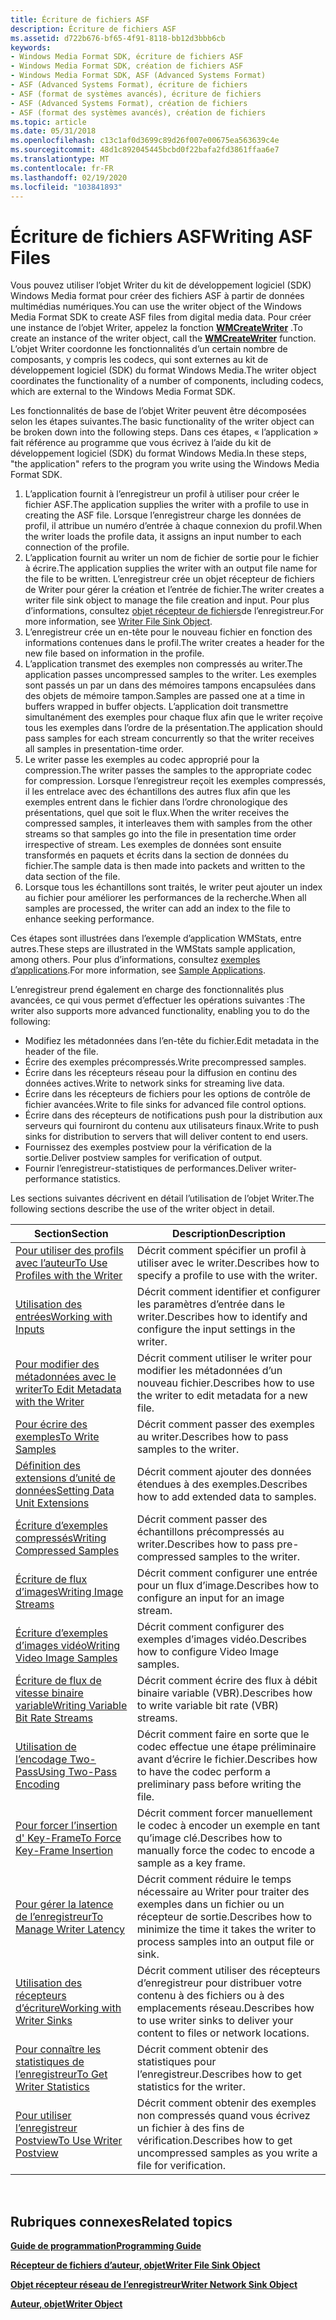 ```yaml
---
title: Écriture de fichiers ASF
description: Écriture de fichiers ASF
ms.assetid: d722b676-bf65-4f91-8118-bb12d3bbb6cb
keywords:
- Windows Media Format SDK, écriture de fichiers ASF
- Windows Media Format SDK, création de fichiers ASF
- Windows Media Format SDK, ASF (Advanced Systems Format)
- ASF (Advanced Systems Format), écriture de fichiers
- ASF (format de systèmes avancés), écriture de fichiers
- ASF (Advanced Systems Format), création de fichiers
- ASF (format des systèmes avancés), création de fichiers
ms.topic: article
ms.date: 05/31/2018
ms.openlocfilehash: c13c1af0d3699c89d26f007e00675ea563639c4e
ms.sourcegitcommit: 48d1c892045445bcbd0f22bafa2fd3861ffaa6e7
ms.translationtype: MT
ms.contentlocale: fr-FR
ms.lasthandoff: 02/19/2020
ms.locfileid: "103841893"
---
```

# <a name="writing-asf-files"></a><span data-ttu-id="5683d-110">Écriture de fichiers ASF</span><span class="sxs-lookup"><span data-stu-id="5683d-110">Writing ASF Files</span></span>

<span data-ttu-id="5683d-111">Vous pouvez utiliser l’objet Writer du kit de développement logiciel (SDK) Windows Media format pour créer des fichiers ASF à partir de données multimédias numériques.</span><span class="sxs-lookup"><span data-stu-id="5683d-111">You can use the writer object of the Windows Media Format SDK to create ASF files from digital media data.</span></span> <span data-ttu-id="5683d-112">Pour créer une instance de l’objet Writer, appelez la fonction [**WMCreateWriter**](/previous-versions/windows/desktop/api/Wmsdkidl/nf-wmsdkidl-wmcreatewriter) .</span><span class="sxs-lookup"><span data-stu-id="5683d-112">To create an instance of the writer object, call the [**WMCreateWriter**](/previous-versions/windows/desktop/api/Wmsdkidl/nf-wmsdkidl-wmcreatewriter) function.</span></span> <span data-ttu-id="5683d-113">L’objet Writer coordonne les fonctionnalités d’un certain nombre de composants, y compris les codecs, qui sont externes au kit de développement logiciel (SDK) du format Windows Media.</span><span class="sxs-lookup"><span data-stu-id="5683d-113">The writer object coordinates the functionality of a number of components, including codecs, which are external to the Windows Media Format SDK.</span></span>

<span data-ttu-id="5683d-114">Les fonctionnalités de base de l’objet Writer peuvent être décomposées selon les étapes suivantes.</span><span class="sxs-lookup"><span data-stu-id="5683d-114">The basic functionality of the writer object can be broken down into the following steps.</span></span> <span data-ttu-id="5683d-115">Dans ces étapes, « l’application » fait référence au programme que vous écrivez à l’aide du kit de développement logiciel (SDK) du format Windows Media.</span><span class="sxs-lookup"><span data-stu-id="5683d-115">In these steps, "the application" refers to the program you write using the Windows Media Format SDK.</span></span>

1.  <span data-ttu-id="5683d-116">L’application fournit à l’enregistreur un profil à utiliser pour créer le fichier ASF.</span><span class="sxs-lookup"><span data-stu-id="5683d-116">The application supplies the writer with a profile to use in creating the ASF file.</span></span> <span data-ttu-id="5683d-117">Lorsque l’enregistreur charge les données de profil, il attribue un numéro d’entrée à chaque connexion du profil.</span><span class="sxs-lookup"><span data-stu-id="5683d-117">When the writer loads the profile data, it assigns an input number to each connection of the profile.</span></span>
2.  <span data-ttu-id="5683d-118">L’application fournit au writer un nom de fichier de sortie pour le fichier à écrire.</span><span class="sxs-lookup"><span data-stu-id="5683d-118">The application supplies the writer with an output file name for the file to be written.</span></span> <span data-ttu-id="5683d-119">L’enregistreur crée un objet récepteur de fichiers de Writer pour gérer la création et l’entrée de fichier.</span><span class="sxs-lookup"><span data-stu-id="5683d-119">The writer creates a writer file sink object to manage the file creation and input.</span></span> <span data-ttu-id="5683d-120">Pour plus d’informations, consultez [objet récepteur de fichiers](writer-file-sink-object.md)de l’enregistreur.</span><span class="sxs-lookup"><span data-stu-id="5683d-120">For more information, see [Writer File Sink Object](writer-file-sink-object.md).</span></span>
3.  <span data-ttu-id="5683d-121">L’enregistreur crée un en-tête pour le nouveau fichier en fonction des informations contenues dans le profil.</span><span class="sxs-lookup"><span data-stu-id="5683d-121">The writer creates a header for the new file based on information in the profile.</span></span>
4.  <span data-ttu-id="5683d-122">L’application transmet des exemples non compressés au writer.</span><span class="sxs-lookup"><span data-stu-id="5683d-122">The application passes uncompressed samples to the writer.</span></span> <span data-ttu-id="5683d-123">Les exemples sont passés un par un dans des mémoires tampons encapsulées dans des objets de mémoire tampon.</span><span class="sxs-lookup"><span data-stu-id="5683d-123">Samples are passed one at a time in buffers wrapped in buffer objects.</span></span> <span data-ttu-id="5683d-124">L’application doit transmettre simultanément des exemples pour chaque flux afin que le writer reçoive tous les exemples dans l’ordre de la présentation.</span><span class="sxs-lookup"><span data-stu-id="5683d-124">The application should pass samples for each stream concurrently so that the writer receives all samples in presentation-time order.</span></span>
5.  <span data-ttu-id="5683d-125">Le writer passe les exemples au codec approprié pour la compression.</span><span class="sxs-lookup"><span data-stu-id="5683d-125">The writer passes the samples to the appropriate codec for compression.</span></span> <span data-ttu-id="5683d-126">Lorsque l’enregistreur reçoit les exemples compressés, il les entrelace avec des échantillons des autres flux afin que les exemples entrent dans le fichier dans l’ordre chronologique des présentations, quel que soit le flux.</span><span class="sxs-lookup"><span data-stu-id="5683d-126">When the writer receives the compressed samples, it interleaves them with samples from the other streams so that samples go into the file in presentation time order irrespective of stream.</span></span> <span data-ttu-id="5683d-127">Les exemples de données sont ensuite transformés en paquets et écrits dans la section de données du fichier.</span><span class="sxs-lookup"><span data-stu-id="5683d-127">The sample data is then made into packets and written to the data section of the file.</span></span>
6.  <span data-ttu-id="5683d-128">Lorsque tous les échantillons sont traités, le writer peut ajouter un index au fichier pour améliorer les performances de la recherche.</span><span class="sxs-lookup"><span data-stu-id="5683d-128">When all samples are processed, the writer can add an index to the file to enhance seeking performance.</span></span>

<span data-ttu-id="5683d-129">Ces étapes sont illustrées dans l’exemple d’application WMStats, entre autres.</span><span class="sxs-lookup"><span data-stu-id="5683d-129">These steps are illustrated in the WMStats sample application, among others.</span></span> <span data-ttu-id="5683d-130">Pour plus d’informations, consultez [exemples d’applications](sample-applications.md).</span><span class="sxs-lookup"><span data-stu-id="5683d-130">For more information, see [Sample Applications](sample-applications.md).</span></span>

<span data-ttu-id="5683d-131">L’enregistreur prend également en charge des fonctionnalités plus avancées, ce qui vous permet d’effectuer les opérations suivantes :</span><span class="sxs-lookup"><span data-stu-id="5683d-131">The writer also supports more advanced functionality, enabling you to do the following:</span></span>

-   <span data-ttu-id="5683d-132">Modifiez les métadonnées dans l’en-tête du fichier.</span><span class="sxs-lookup"><span data-stu-id="5683d-132">Edit metadata in the header of the file.</span></span>
-   <span data-ttu-id="5683d-133">Écrire des exemples précompressés.</span><span class="sxs-lookup"><span data-stu-id="5683d-133">Write precompressed samples.</span></span>
-   <span data-ttu-id="5683d-134">Écrire dans les récepteurs réseau pour la diffusion en continu des données actives.</span><span class="sxs-lookup"><span data-stu-id="5683d-134">Write to network sinks for streaming live data.</span></span>
-   <span data-ttu-id="5683d-135">Écrire dans les récepteurs de fichiers pour les options de contrôle de fichier avancées.</span><span class="sxs-lookup"><span data-stu-id="5683d-135">Write to file sinks for advanced file control options.</span></span>
-   <span data-ttu-id="5683d-136">Écrire dans des récepteurs de notifications push pour la distribution aux serveurs qui fourniront du contenu aux utilisateurs finaux.</span><span class="sxs-lookup"><span data-stu-id="5683d-136">Write to push sinks for distribution to servers that will deliver content to end users.</span></span>
-   <span data-ttu-id="5683d-137">Fournissez des exemples postview pour la vérification de la sortie.</span><span class="sxs-lookup"><span data-stu-id="5683d-137">Deliver postview samples for verification of output.</span></span>
-   <span data-ttu-id="5683d-138">Fournir l’enregistreur-statistiques de performances.</span><span class="sxs-lookup"><span data-stu-id="5683d-138">Deliver writer-performance statistics.</span></span>

<span data-ttu-id="5683d-139">Les sections suivantes décrivent en détail l’utilisation de l’objet Writer.</span><span class="sxs-lookup"><span data-stu-id="5683d-139">The following sections describe the use of the writer object in detail.</span></span>



| <span data-ttu-id="5683d-140">Section</span><span class="sxs-lookup"><span data-stu-id="5683d-140">Section</span></span>                                                                    | <span data-ttu-id="5683d-141">Description</span><span class="sxs-lookup"><span data-stu-id="5683d-141">Description</span></span>                                                                                            |
|----------------------------------------------------------------------------|--------------------------------------------------------------------------------------------------------|
| [<span data-ttu-id="5683d-142">Pour utiliser des profils avec l’auteur</span><span class="sxs-lookup"><span data-stu-id="5683d-142">To Use Profiles with the Writer</span></span>](to-use-profiles-with-the-writer.md)     | <span data-ttu-id="5683d-143">Décrit comment spécifier un profil à utiliser avec le writer.</span><span class="sxs-lookup"><span data-stu-id="5683d-143">Describes how to specify a profile to use with the writer.</span></span>                                             |
| [<span data-ttu-id="5683d-144">Utilisation des entrées</span><span class="sxs-lookup"><span data-stu-id="5683d-144">Working with Inputs</span></span>](working-with-inputs.md)                             | <span data-ttu-id="5683d-145">Décrit comment identifier et configurer les paramètres d’entrée dans le writer.</span><span class="sxs-lookup"><span data-stu-id="5683d-145">Describes how to identify and configure the input settings in the writer.</span></span>                              |
| [<span data-ttu-id="5683d-146">Pour modifier des métadonnées avec le writer</span><span class="sxs-lookup"><span data-stu-id="5683d-146">To Edit Metadata with the Writer</span></span>](to-edit-metadata-with-the-writer.md)   | <span data-ttu-id="5683d-147">Décrit comment utiliser le writer pour modifier les métadonnées d’un nouveau fichier.</span><span class="sxs-lookup"><span data-stu-id="5683d-147">Describes how to use the writer to edit metadata for a new file.</span></span>                                       |
| [<span data-ttu-id="5683d-148">Pour écrire des exemples</span><span class="sxs-lookup"><span data-stu-id="5683d-148">To Write Samples</span></span>](to-write-samples.md)                                   | <span data-ttu-id="5683d-149">Décrit comment passer des exemples au writer.</span><span class="sxs-lookup"><span data-stu-id="5683d-149">Describes how to pass samples to the writer.</span></span>                                                           |
| [<span data-ttu-id="5683d-150">Définition des extensions d’unité de données</span><span class="sxs-lookup"><span data-stu-id="5683d-150">Setting Data Unit Extensions</span></span>](setting-data-unit-extensions.md)           | <span data-ttu-id="5683d-151">Décrit comment ajouter des données étendues à des exemples.</span><span class="sxs-lookup"><span data-stu-id="5683d-151">Describes how to add extended data to samples.</span></span>                                                         |
| [<span data-ttu-id="5683d-152">Écriture d’exemples compressés</span><span class="sxs-lookup"><span data-stu-id="5683d-152">Writing Compressed Samples</span></span>](writing-compressed-samples.md)               | <span data-ttu-id="5683d-153">Décrit comment passer des échantillons précompressés au writer.</span><span class="sxs-lookup"><span data-stu-id="5683d-153">Describes how to pass pre-compressed samples to the writer.</span></span>                                            |
| [<span data-ttu-id="5683d-154">Écriture de flux d’images</span><span class="sxs-lookup"><span data-stu-id="5683d-154">Writing Image Streams</span></span>](writing-image-streams.md)                         | <span data-ttu-id="5683d-155">Décrit comment configurer une entrée pour un flux d’image.</span><span class="sxs-lookup"><span data-stu-id="5683d-155">Describes how to configure an input for an image stream.</span></span>                                               |
| [<span data-ttu-id="5683d-156">Écriture d’exemples d’images vidéo</span><span class="sxs-lookup"><span data-stu-id="5683d-156">Writing Video Image Samples</span></span>](writing-video-image-samples.md)             | <span data-ttu-id="5683d-157">Décrit comment configurer des exemples d’images vidéo.</span><span class="sxs-lookup"><span data-stu-id="5683d-157">Describes how to configure Video Image samples.</span></span>                                                        |
| [<span data-ttu-id="5683d-158">Écriture de flux de vitesse binaire variable</span><span class="sxs-lookup"><span data-stu-id="5683d-158">Writing Variable Bit Rate Streams</span></span>](writing-variable-bit-rate-streams.md) | <span data-ttu-id="5683d-159">Décrit comment écrire des flux à débit binaire variable (VBR).</span><span class="sxs-lookup"><span data-stu-id="5683d-159">Describes how to write variable bit rate (VBR) streams.</span></span>                                                |
| [<span data-ttu-id="5683d-160">Utilisation de l’encodage Two-Pass</span><span class="sxs-lookup"><span data-stu-id="5683d-160">Using Two-Pass Encoding</span></span>](using-two-pass-encoding.md)                     | <span data-ttu-id="5683d-161">Décrit comment faire en sorte que le codec effectue une étape préliminaire avant d’écrire le fichier.</span><span class="sxs-lookup"><span data-stu-id="5683d-161">Describes how to have the codec perform a preliminary pass before writing the file.</span></span>                    |
| [<span data-ttu-id="5683d-162">Pour forcer l’insertion d' Key-Frame</span><span class="sxs-lookup"><span data-stu-id="5683d-162">To Force Key-Frame Insertion</span></span>](to-force-key-frame-insertion.md)           | <span data-ttu-id="5683d-163">Décrit comment forcer manuellement le codec à encoder un exemple en tant qu’image clé.</span><span class="sxs-lookup"><span data-stu-id="5683d-163">Describes how to manually force the codec to encode a sample as a key frame.</span></span>                           |
| [<span data-ttu-id="5683d-164">Pour gérer la latence de l’enregistreur</span><span class="sxs-lookup"><span data-stu-id="5683d-164">To Manage Writer Latency</span></span>](to-manage-writer-latency.md)                   | <span data-ttu-id="5683d-165">Décrit comment réduire le temps nécessaire au Writer pour traiter des exemples dans un fichier ou un récepteur de sortie.</span><span class="sxs-lookup"><span data-stu-id="5683d-165">Describes how to minimize the time it takes the writer to process samples into an output file or sink.</span></span> |
| [<span data-ttu-id="5683d-166">Utilisation des récepteurs d’écriture</span><span class="sxs-lookup"><span data-stu-id="5683d-166">Working with Writer Sinks</span></span>](working-with-writer-sinks.md)                 | <span data-ttu-id="5683d-167">Décrit comment utiliser des récepteurs d’enregistreur pour distribuer votre contenu à des fichiers ou à des emplacements réseau.</span><span class="sxs-lookup"><span data-stu-id="5683d-167">Describes how to use writer sinks to deliver your content to files or network locations.</span></span>               |
| [<span data-ttu-id="5683d-168">Pour connaître les statistiques de l’enregistreur</span><span class="sxs-lookup"><span data-stu-id="5683d-168">To Get Writer Statistics</span></span>](to-get-writer-statistics.md)                   | <span data-ttu-id="5683d-169">Décrit comment obtenir des statistiques pour l’enregistreur.</span><span class="sxs-lookup"><span data-stu-id="5683d-169">Describes how to get statistics for the writer.</span></span>                                                        |
| [<span data-ttu-id="5683d-170">Pour utiliser l’enregistreur Postview</span><span class="sxs-lookup"><span data-stu-id="5683d-170">To Use Writer Postview</span></span>](to-use-writer-postview.md)                       | <span data-ttu-id="5683d-171">Décrit comment obtenir des exemples non compressés quand vous écrivez un fichier à des fins de vérification.</span><span class="sxs-lookup"><span data-stu-id="5683d-171">Describes how to get uncompressed samples as you write a file for verification.</span></span>                        |



 

## <a name="related-topics"></a><span data-ttu-id="5683d-172">Rubriques connexes</span><span class="sxs-lookup"><span data-stu-id="5683d-172">Related topics</span></span>

<dl> <dt>

[<span data-ttu-id="5683d-173">**Guide de programmation**</span><span class="sxs-lookup"><span data-stu-id="5683d-173">**Programming Guide**</span></span>](programming-guide.md)
</dt> <dt>

[<span data-ttu-id="5683d-174">**Récepteur de fichiers d’auteur, objet**</span><span class="sxs-lookup"><span data-stu-id="5683d-174">**Writer File Sink Object**</span></span>](writer-file-sink-object.md)
</dt> <dt>

[<span data-ttu-id="5683d-175">**Objet récepteur réseau de l’enregistreur**</span><span class="sxs-lookup"><span data-stu-id="5683d-175">**Writer Network Sink Object**</span></span>](writer-network-sink-object.md)
</dt> <dt>

[<span data-ttu-id="5683d-176">**Auteur, objet**</span><span class="sxs-lookup"><span data-stu-id="5683d-176">**Writer Object**</span></span>](writer-object.md)
</dt> </dl>

 

 




